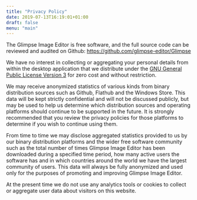 ```yaml
---
title: "Privacy Policy"
date: 2019-07-13T16:19:01+01:00
draft: false
menu: "main"
---
```

The Glimpse Image Editor is free software, and the full source code can be reviewed and audited on Github: https://github.com/glimpse-editor/Glimpse

We have no interest in collecting or aggregating your personal details from within the desktop application that we distribute under the [GNU General Public License Version 3](https://www.gnu.org/licenses/gpl-3.0.en.html) for zero cost and without restriction.

We may receive anonymized statistics of various kinds from binary distribution sources such as Github, Flathub and the Windows Store. This data will be kept strictly confidential and will not be discussed publicly, but may be used to help us determine which distribution sources and operating platforms should continue to be supported in the future. It is strongly recommended that you review the privacy policies for those platforms to determine if you wish to continue using them.

From time to time we may disclose aggregated statistics provided to us by our binary distribution platforms and the wider free software community such as the total number of times Glimpse Image Editor has been downloaded during a specified time period, how many active users the software has and in which countries around the world we have the largest community of users. This data will always be fully anonymized and used only for the purposes of promoting and improving Glimpse Image Editor.

At the present time we do not use any analytics tools or cookies to collect or aggregate user data about visitors on this website.
